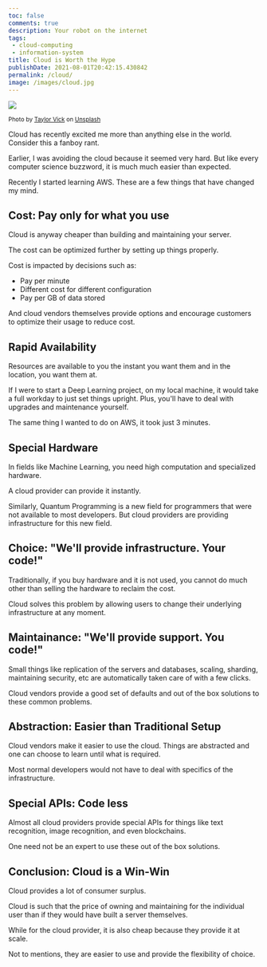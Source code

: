 ```yaml
---
toc: false
comments: true
description: Your robot on the internet
tags:
 - cloud-computing
 - information-system
title: Cloud is Worth the Hype
publishDate: 2021-08-01T20:42:15.430842
permalink: /cloud/
image: /images/cloud.jpg
---
```

![](/images/cloud.jpg)

<sub>Photo by <a href="https://unsplash.com/@tvick?utm_source=unsplash&amp;utm_medium=referral&amp;utm_content=creditCopyText">Taylor Vick</a> on <a href="https://unsplash.com/s/photos/server?utm_source=unsplash&amp;utm_medium=referral&amp;utm_content=creditCopyText">Unsplash</a></sub>

Cloud has recently excited me more than anything else in the world. Consider this a fanboy rant.

Earlier, I was avoiding the cloud because it seemed very hard. But like every computer science buzzword, it is much much easier than expected.

Recently I started learning AWS. These are a few things that have changed my mind.

## **Cost**: Pay only for what you use

Cloud is anyway cheaper than building and maintaining your server.

The cost can be optimized further by setting up things properly.

Cost is impacted by decisions such as:
- Pay per minute
- Different cost for different configuration
- Pay per GB of data stored

And cloud vendors themselves provide options and encourage customers to optimize their usage to reduce cost.

## **Rapid Availability**

Resources are available to you the instant you want them and in the location, you want them at.

If I were to start a Deep Learning project, on my local machine, it would take a full workday to just set things upright. Plus, you'll have to deal with upgrades and maintenance yourself.

The same thing I wanted to do on AWS, it took just 3 minutes.

## **Special Hardware**

In fields like Machine Learning, you need high computation and specialized hardware.

A cloud provider can provide it instantly.

Similarly, Quantum Programming is a new field for programmers that were not available to most developers. But cloud providers are providing infrastructure for this new field.

## **Choice**: "We'll provide infrastructure. Your code!"

Traditionally, if you buy hardware and it is not used, you cannot do much other than selling the hardware to reclaim the cost.

Cloud solves this problem by allowing users to change their underlying infrastructure at any moment.

## **Maintainance**: "We'll provide support. You code!"

Small things like replication of the servers and databases, scaling, sharding, maintaining security, etc are automatically taken care of with a few clicks.

Cloud vendors provide a good set of defaults and out of the box solutions to these common problems.

## **Abstraction**: Easier than Traditional Setup

Cloud vendors make it easier to use the cloud. Things are abstracted and one can choose to learn until what is required.

Most normal developers would not have to deal with specifics of the infrastructure.

## Special APIs: Code less

Almost all cloud providers provide special APIs for things like text recognition, image recognition, and even blockchains.

One need not be an expert to use these out of the box solutions.

## **Conclusion**: Cloud is a Win-Win

Cloud provides a lot of consumer surplus.

Cloud is such that the price of owning and maintaining for the individual user than if they would have built a server themselves.

While for the cloud provider, it is also cheap because they provide it at scale.

Not to mentions, they are easier to use and provide the flexibility of choice.